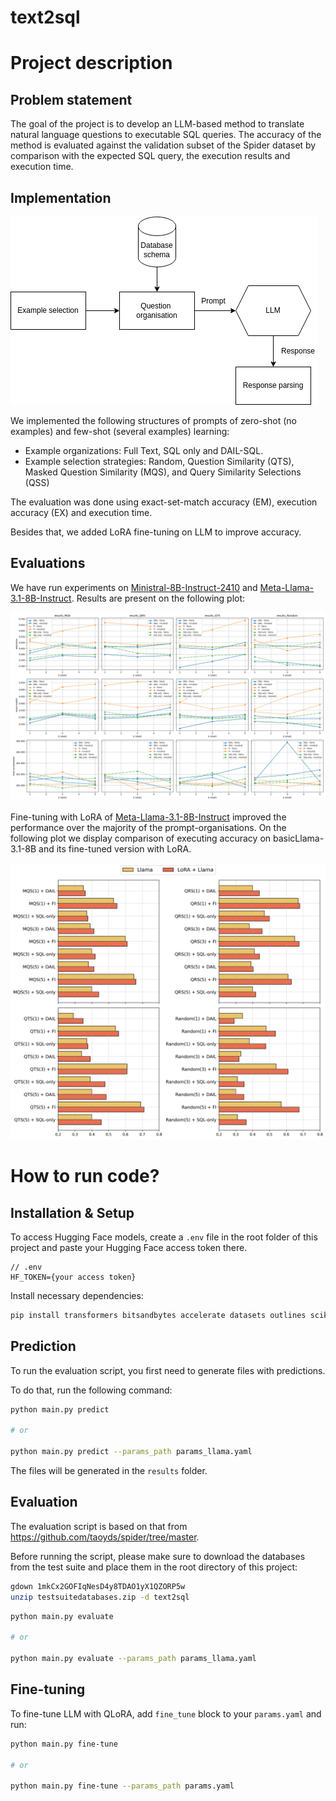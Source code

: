 # text2sql

# Project description
## Problem statement
The goal of the project is to develop an LLM-based method to translate natural language questions to executable SQL queries.
The accuracy of the method is evaluated against the validation subset of the Spider dataset by comparison with the expected SQL query, the execution results and execution time.

## Implementation
<img src="./plots/llm_prompt.drawio.png">

We implemented the following structures of prompts of zero-shot (no examples) and few-shot (several examples) learning:
- Example organizations: Full Text, SQL only and DAIL-SQL. 
- Example selection strategies: Random, Question Similarity (QTS), Masked Question Similarity (MQS), and Query Similarity Selections (QSS)

The evaluation was done using exact-set-match accuracy (EM), execution accuracy (EX) and execution time.

Besides that, we added LoRA fine-tuning on LLM to improve accuracy.

## Evaluations
We have run experiments on [Ministral-8B-Instruct-2410](https://huggingface.co/mistralai/Ministral-8B-Instruct-2410) and [Meta-Llama-3.1-8B-Instruct](https://huggingface.co/meta-llama/Llama-3.1-8B-Instruct).
Results are present on the following plot:

<img src="./plots/all_metrics.png">

Fine-tuning with LoRA of [Meta-Llama-3.1-8B-Instruct](https://huggingface.co/meta-llama/Llama-3.1-8B-Instruct) improved the performance over the majority of the prompt-organisations. On the following plot we display comparison of executing accuracy on basicLlama-3.1-8B and its fine-tuned version with LoRA.

<img src="./plots/lora_comparison.png">


# How to run code?

## Installation & Setup

To access Hugging Face models, create a `.env` file in the root folder of this project and paste your Hugging Face access token there.

```
// .env
HF_TOKEN={your access token}
```

Install necessary dependencies:

```bash
pip install transformers bitsandbytes accelerate datasets outlines scikit-learn python-dotenv nltk gdown peft nltk
```

## Prediction

To run the evaluation script, you first need to generate files with predictions.

To do that, run the following command:

```bash
python main.py predict

# or

python main.py predict --params_path params_llama.yaml
```

The files will be generated in the `results` folder.

## Evaluation

The evaluation script is based on that from https://github.com/taoyds/spider/tree/master.

Before running the script, please make sure to download the databases from the test suite and place them in the root directory of this project:

```bash
gdown 1mkCx2GOFIqNesD4y8TDAO1yX1QZORP5w
unzip testsuitedatabases.zip -d text2sql
```

```bash
python main.py evaluate

# or

python main.py evaluate --params_path params_llama.yaml
```

## Fine-tuning

To fine-tune LLM with QLoRA, add `fine_tune` block to your `params.yaml` and run:
```bash
python main.py fine-tune

# or

python main.py fine-tune --params_path params.yaml
```

